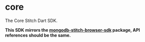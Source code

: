 # core

The Core Stitch Dart SDK.

**This SDK mirrors the [mongodb-stitch-browser-sdk](https://www.npmjs.com/package/mongodb-stitch-browser-sdk) package, API references should be the same.**
